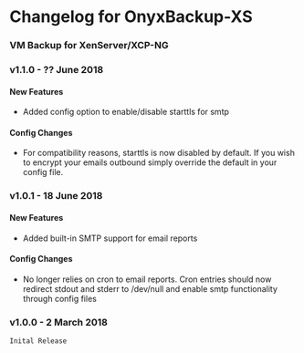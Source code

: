 # Changelog for OnyxBackup-XS
### VM Backup for XenServer/XCP-NG

### v1.1.0 - ?? June 2018
  #### New Features
  - Added config option to enable/disable starttls for smtp
  #### Config Changes
  - For compatibility reasons, starttls is now disabled by default. If you wish to encrypt your emails outbound simply override the default in your config file.

### v1.0.1 - 18 June 2018
  #### New Features
  - Added built-in SMTP support for email reports
  #### Config Changes
  - No longer relies on cron to email reports. Cron entries should now redirect stdout and stderr to /dev/null and enable smtp functionality through config files

### v1.0.0 - 2 March 2018
	Inital Release

